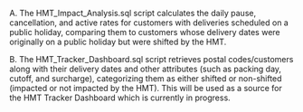 A. The HMT_Impact_Analysis.sql script calculates the daily pause, cancellation, and active rates for customers with deliveries scheduled on a public holiday, comparing them to customers whose delivery dates were originally on a public holiday but were shifted by the HMT.

B. The HMT_Tracker_Dashboard.sql script retrieves postal codes/customers along with their delivery dates and other attributes (such as packing day, cutoff, and surcharge), categorizing them as either shifted or non-shifted (impacted or not impacted by the HMT). 
This will be used as a source for the HMT Tracker Dashboard which is currently in progress.
